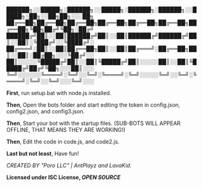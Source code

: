 
██████╗░░█████╗░██████╗░░█████╗░██████╗░██████╗░░█████╗░██╗░░██╗██╗░░░██╗
██╔══██╗██╔══██╗██╔══██╗██╔══██╗██╔══██╗██╔══██╗██╔══██╗╚██╗██╔╝╚██╗░██╔╝
██████╔╝██║░░██║██████╔╝██║░░██║██████╔╝██████╔╝██║░░██║░╚███╔╝░░╚████╔╝░
██╔═══╝░██║░░██║██╔══██╗██║░░██║██╔═══╝░██╔══██╗██║░░██║░██╔██╗░░░╚██╔╝░░
██║░░░░░╚█████╔╝██║░░██║╚█████╔╝██║░░░░░██║░░██║╚█████╔╝██╔╝╚██╗░░░██║░░░
╚═╝░░░░░░╚════╝░╚═╝░░╚═╝░╚════╝░╚═╝░░░░░╚═╝░░╚═╝░╚════╝░╚═╝░░╚═╝░░░╚═╝░░░

**First**, run setup.bat with node.js installed.

**Then**, Open the bots folder and start editing the token in config.json, config2.json, and config3.json.

**Then**, Start your bot with the startup files. (SUB-BOTS WILL APPEAR OFFLINE, THAT MEANS THEY ARE WORKING!)

**Then**, Edit the code in code.js, and code2.js.

**Last but not least**, Have fun!

*CREATED BY "Poro LLC" | AntPlayz and LavaKid.*

**Licensed under ISC License, *OPEN SOURCE***
